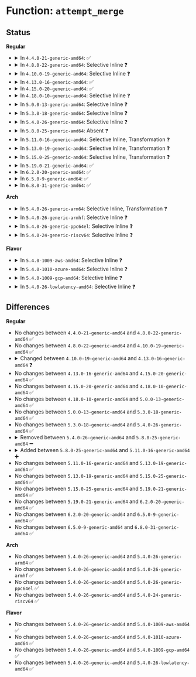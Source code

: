 # Function: <code>attempt_merge</code>

## Status
<b>Regular</b>
<ul>
<li>
<details>
<summary>In <code>4.4.0-21-generic-amd64</code>: ✅</summary>

```c
int attempt_merge(struct request_queue * q, struct request * req, struct request * next)
```

```json
{
  "name": "attempt_merge",
  "collision_type": "Unique Static",
  "inline_type": "No",
  "funcs": [
    {
      "addr": 18446744071582782080,
      "name": "attempt_merge",
      "external": false,
      "loc": "block/blk-merge.c:647",
      "file": "block/blk-merge.c",
      "inline": "seen, unknown",
      "caller_inline": [],
      "caller_func": [
        "block/blk-merge.c:attempt_back_merge",
        "block/blk-merge.c:attempt_front_merge",
        "block/blk-merge.c:blk_attempt_req_merge"
      ]
    }
  ],
  "symbols": [
    {
      "addr": 18446744071582782080,
      "name": "attempt_merge",
      "section": ".text",
      "bind": "STB_LOCAL",
      "size": 2061
    }
  ]
}
```
</details>
</li>
<li>
<details>
<summary>In <code>4.8.0-22-generic-amd64</code>: Selective Inline ❓</summary>

```c
int attempt_merge(struct request_queue * q, struct request * req, struct request * next)
```

```json
{
  "name": "attempt_merge",
  "collision_type": "Unique Static",
  "inline_type": "Selective",
  "funcs": [
    {
      "addr": 18446744071583061088,
      "name": "attempt_merge",
      "external": false,
      "loc": "block/blk-merge.c:673",
      "file": "block/blk-merge.c",
      "inline": "not declared, inlined",
      "caller_inline": [],
      "caller_func": [
        "block/blk-merge.c:blk_attempt_req_merge",
        "block/blk-merge.c:attempt_front_merge",
        "block/blk-merge.c:attempt_back_merge"
      ]
    }
  ],
  "symbols": [
    {
      "addr": 18446744071583061088,
      "name": "attempt_merge",
      "section": ".text",
      "bind": "STB_LOCAL",
      "size": 1549
    }
  ]
}
```
</details>
</li>
<li>
<details>
<summary>In <code>4.10.0-19-generic-amd64</code>: Selective Inline ❓</summary>

```c
int attempt_merge(struct request_queue * q, struct request * req, struct request * next)
```

```json
{
  "name": "attempt_merge",
  "collision_type": "Unique Static",
  "inline_type": "Selective",
  "funcs": [
    {
      "addr": 18446744071583167456,
      "name": "attempt_merge",
      "external": false,
      "loc": "block/blk-merge.c:664",
      "file": "block/blk-merge.c",
      "inline": "not declared, inlined",
      "caller_inline": [],
      "caller_func": [
        "block/blk-merge.c:blk_attempt_req_merge",
        "block/blk-merge.c:attempt_front_merge",
        "block/blk-merge.c:attempt_back_merge"
      ]
    }
  ],
  "symbols": [
    {
      "addr": 18446744071583167456,
      "name": "attempt_merge",
      "section": ".text",
      "bind": "STB_LOCAL",
      "size": 2337
    }
  ]
}
```
</details>
</li>
<li>
<details>
<summary>In <code>4.13.0-16-generic-amd64</code>: ✅</summary>

```c
struct request * attempt_merge(struct request_queue * q, struct request * req, struct request * next)
```

```json
{
  "name": "attempt_merge",
  "collision_type": "Unique Static",
  "inline_type": "No",
  "funcs": [
    {
      "addr": 18446744071583224416,
      "name": "attempt_merge",
      "external": false,
      "loc": "block/blk-merge.c:648",
      "file": "block/blk-merge.c",
      "inline": "seen, unknown",
      "caller_inline": [],
      "caller_func": [
        "block/blk-merge.c:blk_attempt_req_merge",
        "block/blk-merge.c:attempt_front_merge",
        "block/blk-merge.c:attempt_back_merge"
      ]
    }
  ],
  "symbols": [
    {
      "addr": 18446744071583224416,
      "name": "attempt_merge",
      "section": ".text",
      "bind": "STB_LOCAL",
      "size": 2552
    }
  ]
}
```
</details>
</li>
<li>
<details>
<summary>In <code>4.15.0-20-generic-amd64</code>: ✅</summary>

```c
struct request * attempt_merge(struct request_queue * q, struct request * req, struct request * next)
```

```json
{
  "name": "attempt_merge",
  "collision_type": "Unique Static",
  "inline_type": "No",
  "funcs": [
    {
      "addr": 18446744071583401136,
      "name": "attempt_merge",
      "external": false,
      "loc": "block/blk-merge.c:649",
      "file": "block/blk-merge.c",
      "inline": "seen, unknown",
      "caller_inline": [],
      "caller_func": [
        "block/blk-merge.c:blk_attempt_req_merge",
        "block/blk-merge.c:attempt_front_merge",
        "block/blk-merge.c:attempt_back_merge"
      ]
    }
  ],
  "symbols": [
    {
      "addr": 18446744071583401136,
      "name": "attempt_merge",
      "section": ".text",
      "bind": "STB_LOCAL",
      "size": 2517
    }
  ]
}
```
</details>
</li>
<li>
<details>
<summary>In <code>4.18.0-10-generic-amd64</code>: Selective Inline ❓</summary>

```c
struct request * attempt_merge(struct request_queue * q, struct request * req, struct request * next)
```

```json
{
  "name": "attempt_merge",
  "collision_type": "Unique Static",
  "inline_type": "Selective",
  "funcs": [
    {
      "addr": 18446744071583611232,
      "name": "attempt_merge",
      "external": false,
      "loc": "block/blk-merge.c:676",
      "file": "block/blk-merge.c",
      "inline": "not declared, inlined",
      "caller_inline": [],
      "caller_func": [
        "block/blk-merge.c:blk_attempt_req_merge",
        "block/blk-merge.c:attempt_front_merge",
        "block/blk-merge.c:attempt_back_merge"
      ]
    }
  ],
  "symbols": [
    {
      "addr": 18446744071583611232,
      "name": "attempt_merge",
      "section": ".text",
      "bind": "STB_LOCAL",
      "size": 2693
    }
  ]
}
```
</details>
</li>
<li>
<details>
<summary>In <code>5.0.0-13-generic-amd64</code>: Selective Inline ❓</summary>

```c
struct request * attempt_merge(struct request_queue * q, struct request * req, struct request * next)
```

```json
{
  "name": "attempt_merge",
  "collision_type": "Unique Static",
  "inline_type": "Selective",
  "funcs": [
    {
      "addr": 18446744071583716896,
      "name": "attempt_merge",
      "external": false,
      "loc": "block/blk-merge.c:724",
      "file": "block/blk-merge.c",
      "inline": "not declared, inlined",
      "caller_inline": [],
      "caller_func": [
        "block/blk-merge.c:blk_attempt_req_merge",
        "block/blk-merge.c:attempt_front_merge",
        "block/blk-merge.c:attempt_back_merge"
      ]
    }
  ],
  "symbols": [
    {
      "addr": 18446744071583716896,
      "name": "attempt_merge",
      "section": ".text",
      "bind": "STB_LOCAL",
      "size": 2528
    }
  ]
}
```
</details>
</li>
<li>
<details>
<summary>In <code>5.3.0-18-generic-amd64</code>: Selective Inline ❓</summary>

```c
struct request * attempt_merge(struct request_queue * q, struct request * req, struct request * next)
```

```json
{
  "name": "attempt_merge",
  "collision_type": "Unique Static",
  "inline_type": "Selective",
  "funcs": [
    {
      "addr": 18446744071583905504,
      "name": "attempt_merge",
      "external": false,
      "loc": "block/blk-merge.c:671",
      "file": "block/blk-merge.c",
      "inline": "not declared, inlined",
      "caller_inline": [],
      "caller_func": [
        "block/blk-merge.c:blk_attempt_req_merge",
        "block/blk-merge.c:attempt_front_merge",
        "block/blk-merge.c:attempt_back_merge"
      ]
    }
  ],
  "symbols": [
    {
      "addr": 18446744071583905504,
      "name": "attempt_merge",
      "section": ".text",
      "bind": "STB_LOCAL",
      "size": 2002
    }
  ]
}
```
</details>
</li>
<li>
<details>
<summary>In <code>5.4.0-26-generic-amd64</code>: Selective Inline ❓</summary>

```c
struct request * attempt_merge(struct request_queue * q, struct request * req, struct request * next)
```

```json
{
  "name": "attempt_merge",
  "collision_type": "Unique Static",
  "inline_type": "Selective",
  "funcs": [
    {
      "addr": 18446744071584008720,
      "name": "attempt_merge",
      "external": false,
      "loc": "block/blk-merge.c:724",
      "file": "block/blk-merge.c",
      "inline": "not declared, inlined",
      "caller_inline": [],
      "caller_func": [
        "block/blk-merge.c:blk_attempt_req_merge",
        "block/blk-merge.c:attempt_front_merge",
        "block/blk-merge.c:attempt_back_merge"
      ]
    }
  ],
  "symbols": [
    {
      "addr": 18446744071584008720,
      "name": "attempt_merge",
      "section": ".text",
      "bind": "STB_LOCAL",
      "size": 2002
    }
  ]
}
```
</details>
</li>
<li>
<details>
<summary>In <code>5.8.0-25-generic-amd64</code>: Absent ❓</summary>

```json
{
  "name": "attempt_merge",
  "collision_type": "Unique Static",
  "inline_type": "Selective",
  "funcs": [
    {
      "addr": 18446744071584402853,
      "name": "attempt_merge",
      "external": false,
      "loc": "block/blk-merge.c:721",
      "file": "block/blk-merge.c",
      "inline": "not declared, inlined",
      "caller_inline": [
        "block/blk-merge.c:blk_attempt_req_merge",
        "block/blk-merge.c:attempt_front_merge",
        "block/blk-merge.c:attempt_back_merge"
      ],
      "caller_func": [
        "block/blk-merge.c:blk_attempt_req_merge",
        "block/blk-merge.c:attempt_front_merge",
        "block/blk-merge.c:attempt_back_merge"
      ]
    }
  ],
  "symbols": [
    {
      "addr": 18446744071584401936,
      "name": "attempt_merge.part.0",
      "section": ".text",
      "bind": "STB_LOCAL",
      "size": 577
    }
  ]
}
```
</details>
</li>
<li>
<details>
<summary>In <code>5.11.0-16-generic-amd64</code>: Selective Inline, Transformation ❓</summary>

```c
struct request * attempt_merge(struct request_queue * q, struct request * req, struct request * next)
```

```json
{
  "name": "attempt_merge",
  "collision_type": "Unique Static",
  "inline_type": "Selective",
  "funcs": [
    {
      "addr": 18446744071584518853,
      "name": "attempt_merge",
      "external": false,
      "loc": "block/blk-merge.c:736",
      "file": "block/blk-merge.c",
      "inline": "not declared, inlined",
      "caller_inline": [
        "block/blk-merge.c:blk_attempt_req_merge"
      ],
      "caller_func": [
        "block/blk-merge.c:blk_mq_sched_try_merge",
        "block/blk-merge.c:blk_mq_sched_try_merge",
        "block/blk-merge.c:blk_attempt_req_merge"
      ]
    }
  ],
  "symbols": [
    {
      "addr": 18446744071584516752,
      "name": "attempt_merge.part.0",
      "section": ".text",
      "bind": "STB_LOCAL",
      "size": 771
    },
    {
      "addr": 18446744071584517536,
      "name": "attempt_merge",
      "section": ".text",
      "bind": "STB_LOCAL",
      "size": 113
    }
  ]
}
```
</details>
</li>
<li>
<details>
<summary>In <code>5.13.0-19-generic-amd64</code>: Selective Inline, Transformation ❓</summary>

```c
struct request * attempt_merge(struct request_queue * q, struct request * req, struct request * next)
```

```json
{
  "name": "attempt_merge",
  "collision_type": "Unique Static",
  "inline_type": "Selective",
  "funcs": [
    {
      "addr": 18446744071584551461,
      "name": "attempt_merge",
      "external": false,
      "loc": "block/blk-merge.c:739",
      "file": "block/blk-merge.c",
      "inline": "not declared, inlined",
      "caller_inline": [
        "block/blk-merge.c:blk_attempt_req_merge"
      ],
      "caller_func": [
        "block/blk-merge.c:blk_mq_sched_try_merge",
        "block/blk-merge.c:blk_mq_sched_try_merge",
        "block/blk-merge.c:blk_attempt_req_merge"
      ]
    }
  ],
  "symbols": [
    {
      "addr": 18446744071584548368,
      "name": "attempt_merge.part.0",
      "section": ".text",
      "bind": "STB_LOCAL",
      "size": 1215
    },
    {
      "addr": 18446744071584549584,
      "name": "attempt_merge",
      "section": ".text",
      "bind": "STB_LOCAL",
      "size": 113
    }
  ]
}
```
</details>
</li>
<li>
<details>
<summary>In <code>5.15.0-25-generic-amd64</code>: Selective Inline, Transformation ❓</summary>

```c
struct request * attempt_merge(struct request_queue * q, struct request * req, struct request * next)
```

```json
{
  "name": "attempt_merge",
  "collision_type": "Unique Static",
  "inline_type": "Selective",
  "funcs": [
    {
      "addr": 18446744071584962789,
      "name": "attempt_merge",
      "external": false,
      "loc": "block/blk-merge.c:725",
      "file": "block/blk-merge.c",
      "inline": "not declared, inlined",
      "caller_inline": [
        "block/blk-merge.c:blk_attempt_req_merge"
      ],
      "caller_func": [
        "block/blk-merge.c:blk_mq_sched_try_merge",
        "block/blk-merge.c:blk_mq_sched_try_merge",
        "block/blk-merge.c:blk_attempt_req_merge"
      ]
    }
  ],
  "symbols": [
    {
      "addr": 18446744071584959680,
      "name": "attempt_merge.part.0",
      "section": ".text",
      "bind": "STB_LOCAL",
      "size": 1201
    },
    {
      "addr": 18446744071584960896,
      "name": "attempt_merge",
      "section": ".text",
      "bind": "STB_LOCAL",
      "size": 114
    }
  ]
}
```
</details>
</li>
<li>
<details>
<summary>In <code>5.19.0-21-generic-amd64</code>: ✅</summary>

```c
struct request * attempt_merge(struct request_queue * q, struct request * req, struct request * next)
```

```json
{
  "name": "attempt_merge",
  "collision_type": "Unique Static",
  "inline_type": "No",
  "funcs": [
    {
      "addr": 18446744071585663760,
      "name": "attempt_merge",
      "external": false,
      "loc": "block/blk-merge.c:746",
      "file": "block/blk-merge.c",
      "inline": "seen, unknown",
      "caller_inline": [],
      "caller_func": [
        "block/blk-merge.c:blk_mq_sched_try_merge",
        "block/blk-merge.c:blk_mq_sched_try_merge",
        "block/blk-merge.c:blk_attempt_req_merge"
      ]
    }
  ],
  "symbols": [
    {
      "addr": 18446744071585663760,
      "name": "attempt_merge",
      "section": ".text",
      "bind": "STB_LOCAL",
      "size": 1214
    }
  ]
}
```
</details>
</li>
<li>
<details>
<summary>In <code>6.2.0-20-generic-amd64</code>: ✅</summary>

```c
struct request * attempt_merge(struct request_queue * q, struct request * req, struct request * next)
```

```json
{
  "name": "attempt_merge",
  "collision_type": "Unique Static",
  "inline_type": "No",
  "funcs": [
    {
      "addr": 18446744071586439136,
      "name": "attempt_merge",
      "external": false,
      "loc": "block/blk-merge.c:811",
      "file": "block/blk-merge.c",
      "inline": "seen, unknown",
      "caller_inline": [],
      "caller_func": [
        "block/blk-merge.c:blk_mq_sched_try_merge",
        "block/blk-merge.c:blk_mq_sched_try_merge",
        "block/blk-merge.c:blk_attempt_req_merge"
      ]
    }
  ],
  "symbols": [
    {
      "addr": 18446744071586439136,
      "name": "attempt_merge",
      "section": ".text",
      "bind": "STB_LOCAL",
      "size": 1255
    }
  ]
}
```
</details>
</li>
<li>
<details>
<summary>In <code>6.5.0-9-generic-amd64</code>: ✅</summary>

```c
struct request * attempt_merge(struct request_queue * q, struct request * req, struct request * next)
```

```json
{
  "name": "attempt_merge",
  "collision_type": "Unique Static",
  "inline_type": "No",
  "funcs": [
    {
      "addr": 18446744071586686256,
      "name": "attempt_merge",
      "external": false,
      "loc": "block/blk-merge.c:805",
      "file": "block/blk-merge.c",
      "inline": "seen, unknown",
      "caller_inline": [],
      "caller_func": [
        "block/blk-merge.c:blk_mq_sched_try_merge",
        "block/blk-merge.c:blk_mq_sched_try_merge",
        "block/blk-merge.c:blk_attempt_req_merge"
      ]
    }
  ],
  "symbols": [
    {
      "addr": 18446744071586686256,
      "name": "attempt_merge",
      "section": ".text",
      "bind": "STB_LOCAL",
      "size": 1267
    }
  ]
}
```
</details>
</li>
<li>
<details>
<summary>In <code>6.8.0-31-generic-amd64</code>: ✅</summary>

```c
struct request * attempt_merge(struct request_queue * q, struct request * req, struct request * next)
```

```json
{
  "name": "attempt_merge",
  "collision_type": "Unique Static",
  "inline_type": "No",
  "funcs": [
    {
      "addr": 18446744071586957584,
      "name": "attempt_merge",
      "external": false,
      "loc": "block/blk-merge.c:801",
      "file": "block/blk-merge.c",
      "inline": "seen, unknown",
      "caller_inline": [],
      "caller_func": [
        "block/blk-merge.c:blk_mq_sched_try_merge",
        "block/blk-merge.c:blk_mq_sched_try_merge",
        "block/blk-merge.c:blk_attempt_req_merge"
      ]
    }
  ],
  "symbols": [
    {
      "addr": 18446744071586957584,
      "name": "attempt_merge",
      "section": ".text",
      "bind": "STB_LOCAL",
      "size": 1267
    }
  ]
}
```
</details>
</li>
</ul>
<b>Arch</b>
<ul>
<li>
<details>
<summary>In <code>5.4.0-26-generic-arm64</code>: Selective Inline, Transformation ❓</summary>

```c
struct request * attempt_merge(struct request_queue * q, struct request * req, struct request * next)
```

```json
{
  "name": "attempt_merge",
  "collision_type": "Unique Static",
  "inline_type": "Selective",
  "funcs": [
    {
      "addr": 18446603336495838256,
      "name": "attempt_merge",
      "external": false,
      "loc": "block/blk-merge.c:724",
      "file": "block/blk-merge.c",
      "inline": "not declared, inlined",
      "caller_inline": [],
      "caller_func": [
        "block/blk-merge.c:blk_attempt_req_merge",
        "block/blk-merge.c:attempt_front_merge",
        "block/blk-merge.c:attempt_back_merge"
      ]
    }
  ],
  "symbols": [
    {
      "addr": 18446603336495838256,
      "name": "attempt_merge.part.0",
      "section": ".text",
      "bind": "STB_LOCAL",
      "size": 1780
    },
    {
      "addr": 18446603336495840040,
      "name": "attempt_merge",
      "section": ".text",
      "bind": "STB_LOCAL",
      "size": 228
    }
  ]
}
```
</details>
</li>
<li>
<details>
<summary>In <code>5.4.0-26-generic-armhf</code>: Selective Inline ❓</summary>

```c
struct request * attempt_merge(struct request_queue * q, struct request * req, struct request * next)
```

```json
{
  "name": "attempt_merge",
  "collision_type": "Unique Static",
  "inline_type": "Selective",
  "funcs": [
    {
      "addr": 3229186484,
      "name": "attempt_merge",
      "external": false,
      "loc": "block/blk-merge.c:724",
      "file": "block/blk-merge.c",
      "inline": "not declared, inlined",
      "caller_inline": [],
      "caller_func": [
        "block/blk-merge.c:blk_attempt_req_merge",
        "block/blk-merge.c:attempt_front_merge",
        "block/blk-merge.c:attempt_back_merge"
      ]
    }
  ],
  "symbols": [
    {
      "addr": 3229186484,
      "name": "attempt_merge",
      "section": ".text",
      "bind": "STB_LOCAL",
      "size": 1968
    }
  ]
}
```
</details>
</li>
<li>
<details>
<summary>In <code>5.4.0-26-generic-ppc64el</code>: Selective Inline ❓</summary>

```c
struct request * attempt_merge(struct request_queue * q, struct request * req, struct request * next)
```

```json
{
  "name": "attempt_merge",
  "collision_type": "Unique Static",
  "inline_type": "Selective",
  "funcs": [
    {
      "addr": 13835058055290030112,
      "name": "attempt_merge",
      "external": false,
      "loc": "block/blk-merge.c:724",
      "file": "block/blk-merge.c",
      "inline": "not declared, inlined",
      "caller_inline": [],
      "caller_func": [
        "block/blk-merge.c:blk_attempt_req_merge",
        "block/blk-merge.c:attempt_front_merge",
        "block/blk-merge.c:attempt_back_merge"
      ]
    }
  ],
  "symbols": [
    {
      "addr": 13835058055290030112,
      "name": "attempt_merge",
      "section": ".text",
      "bind": "STB_LOCAL",
      "size": 2104
    }
  ]
}
```
</details>
</li>
<li>
<details>
<summary>In <code>5.4.0-24-generic-riscv64</code>: Selective Inline ❓</summary>

```c
struct request * attempt_merge(struct request_queue * q, struct request * req, struct request * next)
```

```json
{
  "name": "attempt_merge",
  "collision_type": "Unique Static",
  "inline_type": "Selective",
  "funcs": [
    {
      "addr": 18446743936274969554,
      "name": "attempt_merge",
      "external": false,
      "loc": "block/blk-merge.c:724",
      "file": "block/blk-merge.c",
      "inline": "not declared, inlined",
      "caller_inline": [],
      "caller_func": [
        "block/blk-merge.c:blk_attempt_req_merge",
        "block/blk-merge.c:attempt_front_merge",
        "block/blk-merge.c:attempt_back_merge"
      ]
    }
  ],
  "symbols": [
    {
      "addr": 18446743936274969554,
      "name": "attempt_merge",
      "section": ".text",
      "bind": "STB_LOCAL",
      "size": 1478
    }
  ]
}
```
</details>
</li>
</ul>
<b>Flavor</b>
<ul>
<li>
<details>
<summary>In <code>5.4.0-1009-aws-amd64</code>: Selective Inline ❓</summary>

```c
struct request * attempt_merge(struct request_queue * q, struct request * req, struct request * next)
```

```json
{
  "name": "attempt_merge",
  "collision_type": "Unique Static",
  "inline_type": "Selective",
  "funcs": [
    {
      "addr": 18446744071583977456,
      "name": "attempt_merge",
      "external": false,
      "loc": "block/blk-merge.c:724",
      "file": "block/blk-merge.c",
      "inline": "not declared, inlined",
      "caller_inline": [],
      "caller_func": [
        "block/blk-merge.c:blk_attempt_req_merge",
        "block/blk-merge.c:attempt_front_merge",
        "block/blk-merge.c:attempt_back_merge"
      ]
    }
  ],
  "symbols": [
    {
      "addr": 18446744071583977456,
      "name": "attempt_merge",
      "section": ".text",
      "bind": "STB_LOCAL",
      "size": 2002
    }
  ]
}
```
</details>
</li>
<li>
<details>
<summary>In <code>5.4.0-1010-azure-amd64</code>: Selective Inline ❓</summary>

```c
struct request * attempt_merge(struct request_queue * q, struct request * req, struct request * next)
```

```json
{
  "name": "attempt_merge",
  "collision_type": "Unique Static",
  "inline_type": "Selective",
  "funcs": [
    {
      "addr": 18446744071583913648,
      "name": "attempt_merge",
      "external": false,
      "loc": "block/blk-merge.c:724",
      "file": "block/blk-merge.c",
      "inline": "not declared, inlined",
      "caller_inline": [],
      "caller_func": [
        "block/blk-merge.c:blk_attempt_req_merge",
        "block/blk-merge.c:attempt_front_merge",
        "block/blk-merge.c:attempt_back_merge"
      ]
    }
  ],
  "symbols": [
    {
      "addr": 18446744071583913648,
      "name": "attempt_merge",
      "section": ".text",
      "bind": "STB_LOCAL",
      "size": 1738
    }
  ]
}
```
</details>
</li>
<li>
<details>
<summary>In <code>5.4.0-1009-gcp-amd64</code>: Selective Inline ❓</summary>

```c
struct request * attempt_merge(struct request_queue * q, struct request * req, struct request * next)
```

```json
{
  "name": "attempt_merge",
  "collision_type": "Unique Static",
  "inline_type": "Selective",
  "funcs": [
    {
      "addr": 18446744071583961216,
      "name": "attempt_merge",
      "external": false,
      "loc": "block/blk-merge.c:724",
      "file": "block/blk-merge.c",
      "inline": "not declared, inlined",
      "caller_inline": [],
      "caller_func": [
        "block/blk-merge.c:blk_attempt_req_merge",
        "block/blk-merge.c:attempt_front_merge",
        "block/blk-merge.c:attempt_back_merge"
      ]
    }
  ],
  "symbols": [
    {
      "addr": 18446744071583961216,
      "name": "attempt_merge",
      "section": ".text",
      "bind": "STB_LOCAL",
      "size": 2002
    }
  ]
}
```
</details>
</li>
<li>
<details>
<summary>In <code>5.4.0-26-lowlatency-amd64</code>: Selective Inline ❓</summary>

```c
struct request * attempt_merge(struct request_queue * q, struct request * req, struct request * next)
```

```json
{
  "name": "attempt_merge",
  "collision_type": "Unique Static",
  "inline_type": "Selective",
  "funcs": [
    {
      "addr": 18446744071584063232,
      "name": "attempt_merge",
      "external": false,
      "loc": "block/blk-merge.c:724",
      "file": "block/blk-merge.c",
      "inline": "not declared, inlined",
      "caller_inline": [],
      "caller_func": [
        "block/blk-merge.c:blk_attempt_req_merge",
        "block/blk-merge.c:attempt_front_merge",
        "block/blk-merge.c:attempt_back_merge"
      ]
    }
  ],
  "symbols": [
    {
      "addr": 18446744071584063232,
      "name": "attempt_merge",
      "section": ".text",
      "bind": "STB_LOCAL",
      "size": 2072
    }
  ]
}
```
</details>
</li>
</ul>

## Differences
<b>Regular</b>
<ul>
<li>
No changes between <code>4.4.0-21-generic-amd64</code> and <code>4.8.0-22-generic-amd64</code> ✅
</li>
<li>
No changes between <code>4.8.0-22-generic-amd64</code> and <code>4.10.0-19-generic-amd64</code> ✅
</li>
<li>
<details>
<summary>Changed between <code>4.10.0-19-generic-amd64</code> and <code>4.13.0-16-generic-amd64</code> ❓</summary>
<ul>
<li>
<b>Return type changed. </b>
<code>int</code> ➡️ <code>struct request *</code>
</li>
</ul>
</details>
</li>
<li>
No changes between <code>4.13.0-16-generic-amd64</code> and <code>4.15.0-20-generic-amd64</code> ✅
</li>
<li>
No changes between <code>4.15.0-20-generic-amd64</code> and <code>4.18.0-10-generic-amd64</code> ✅
</li>
<li>
No changes between <code>4.18.0-10-generic-amd64</code> and <code>5.0.0-13-generic-amd64</code> ✅
</li>
<li>
No changes between <code>5.0.0-13-generic-amd64</code> and <code>5.3.0-18-generic-amd64</code> ✅
</li>
<li>
No changes between <code>5.3.0-18-generic-amd64</code> and <code>5.4.0-26-generic-amd64</code> ✅
</li>
<li>
<details>
<summary>Removed between <code>5.4.0-26-generic-amd64</code> and <code>5.8.0-25-generic-amd64</code> ➖</summary>

```c
struct request * attempt_merge(struct request_queue * q, struct request * req, struct request * next)
```
</details>
</li>
<li>
<details>
<summary>Added between <code>5.8.0-25-generic-amd64</code> and <code>5.11.0-16-generic-amd64</code> ➕</summary>

```c
struct request * attempt_merge(struct request_queue * q, struct request * req, struct request * next)
```
</details>
</li>
<li>
No changes between <code>5.11.0-16-generic-amd64</code> and <code>5.13.0-19-generic-amd64</code> ✅
</li>
<li>
No changes between <code>5.13.0-19-generic-amd64</code> and <code>5.15.0-25-generic-amd64</code> ✅
</li>
<li>
No changes between <code>5.15.0-25-generic-amd64</code> and <code>5.19.0-21-generic-amd64</code> ✅
</li>
<li>
No changes between <code>5.19.0-21-generic-amd64</code> and <code>6.2.0-20-generic-amd64</code> ✅
</li>
<li>
No changes between <code>6.2.0-20-generic-amd64</code> and <code>6.5.0-9-generic-amd64</code> ✅
</li>
<li>
No changes between <code>6.5.0-9-generic-amd64</code> and <code>6.8.0-31-generic-amd64</code> ✅
</li>
</ul>
<b>Arch</b>
<ul>
<li>
No changes between <code>5.4.0-26-generic-amd64</code> and <code>5.4.0-26-generic-arm64</code> ✅
</li>
<li>
No changes between <code>5.4.0-26-generic-amd64</code> and <code>5.4.0-26-generic-armhf</code> ✅
</li>
<li>
No changes between <code>5.4.0-26-generic-amd64</code> and <code>5.4.0-26-generic-ppc64el</code> ✅
</li>
<li>
No changes between <code>5.4.0-26-generic-amd64</code> and <code>5.4.0-24-generic-riscv64</code> ✅
</li>
</ul>
<b>Flavor</b>
<ul>
<li>
No changes between <code>5.4.0-26-generic-amd64</code> and <code>5.4.0-1009-aws-amd64</code> ✅
</li>
<li>
No changes between <code>5.4.0-26-generic-amd64</code> and <code>5.4.0-1010-azure-amd64</code> ✅
</li>
<li>
No changes between <code>5.4.0-26-generic-amd64</code> and <code>5.4.0-1009-gcp-amd64</code> ✅
</li>
<li>
No changes between <code>5.4.0-26-generic-amd64</code> and <code>5.4.0-26-lowlatency-amd64</code> ✅
</li>
</ul>
